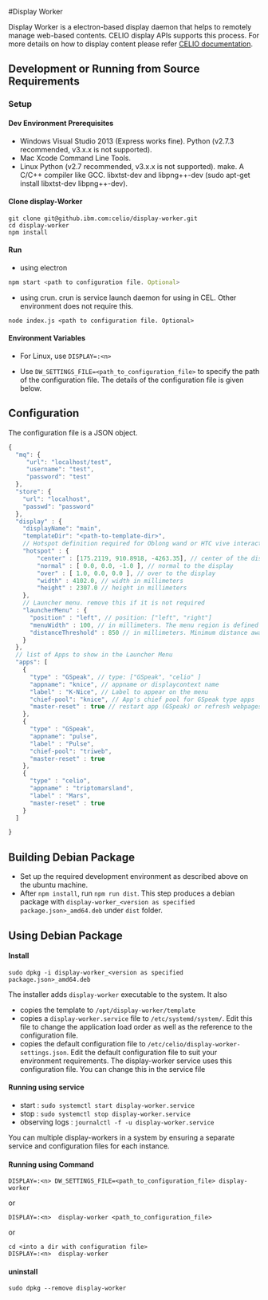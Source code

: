 #Display Worker

Display Worker is a electron-based display daemon that helps to remotely manage web-based contents. CELIO display APIs supports this process. For more details on how to display content please refer [CELIO documentation](https://github.ibm.com/celio/CELIO). 

## Development or Running from Source Requirements

### Setup

#### Dev Environment Prerequisites 
- Windows
Visual Studio 2013 (Express works fine).
Python (v2.7.3 recommended, v3.x.x is not supported).
- Mac
Xcode Command Line Tools.
- Linux
Python (v2.7 recommended, v3.x.x is not supported).
make.
A C/C++ compiler like GCC.
libxtst-dev and libpng++-dev (sudo apt-get install libxtst-dev libpng++-dev).


#### Clone display-Worker
```
git clone git@github.ibm.com:celio/display-worker.git
cd display-worker
npm install
```

#### Run
- using electron
```js
npm start <path to configuration file. Optional>
```

- using crun. crun is service launch daemon for using in CEL. Other environment does not require this. 
```
node index.js <path to configuration file. Optional>
```

#### Environment Variables

- For Linux, use `DISPLAY=:<n>`

- Use `DW_SETTINGS_FILE=<path_to_configuration_file>` to specify the path of the configuration file. The details of the configuration file is given below. 

## Configuration
The configuration file is a JSON object. 

```js
{
  "mq": {
     "url": "localhost/test",
     "username": "test",
     "password": "test"
  },
  "store": {
    "url": "localhost",
    "passwd": "password" 
  },
  "display" : {
    "displayName": "main",
    "templateDir": "<path-to-template-dir>",
    // Hotspot definition required for Oblong wand or HTC vive interaction
    "hotspot" : {
        "center" : [175.2119, 910.8918, -4263.35], // center of the display in millimeters
        "normal" : [ 0.0, 0.0, -1.0 ], // normal to the display
        "over" : [ 1.0, 0.0, 0.0 ], // over to the display
        "width" : 4102.0, // width in millimeters
        "height" : 2307.0 // height in millimeters
    },
    // Launcher menu. remove this if it is not required
    "launcherMenu" : {
      "position" : "left", // position: ["left", "right"]
      "menuWidth" : 100, // in millimeters. The menu region is defined as a hotspot. this setting specifies the width. The height and center are derived from the display's hotspot specification
      "distanceThreshold" : 850 // in millimeters. Minimum distance away from display required to show the launcherMenu 
    }
  },
  // list of Apps to show in the Launcher Menu
  "apps": [
    {
      "type" : "GSpeak", // type: ["GSpeak", "celio" ]
      "appname": "knice", // appname or displaycontext name
      "label" : "K-Nice", // Label to appear on the menu
      "chief-pool": "knice", // App's chief pool for GSpeak type apps
      "master-reset" : true // restart app (GSpeak) or refresh webpages of the app (CELIO)
    },
    {
      "type" : "GSpeak",
      "appname": "pulse",
      "label" : "Pulse",
      "chief-pool": "triweb",
      "master-reset" : true
    },
    {
      "type" : "celio",
      "appname" : "triptomarsland",
      "label" : "Mars",
      "master-reset" : true
    }
  ]

}

```

## Building Debian Package

- Set up the required development environment as described above on the ubuntu machine.
- After `npm install`, run `npm run dist`. This step produces a debian package with `display-worker_<version as specified package.json>_amd64.deb` under `dist` folder.

## Using Debian Package

#### Install

`sudo dpkg -i display-worker_<version as specified package.json>_amd64.deb`

The installer adds `display-worker` executable to the system. It also
- copies the template to `/opt/display-worker/template`
- copies a `display-worker.service` file to `/etc/systemd/system/`. Edit this file to change the application load order as well as the reference to the configuration file.
- copies the default configuration file to `/etc/celio/display-worker-settings.json`. Edit the default configuration file to suit your environment requirements. The display-worker service  uses this configuration file. You can change this in the service file

#### Running using service 

- start : `sudo systemctl start display-worker.service`
- stop : `sudo systemctl stop display-worker.service` 
- observing logs : `journalctl -f -u display-worker.service`

You can multiple display-workers in a system by ensuring a separate service and configuration files for each instance.

#### Running using Command

`DISPLAY=:<n> DW_SETTINGS_FILE=<path_to_configuration_file> display-worker`

or

`DISPLAY=:<n>  display-worker <path_to_configuration_file>`

or 

```
cd <into a dir with configuration file>
DISPLAY=:<n>  display-worker
```
#### uninstall

`sudo dpkg --remove display-worker`



